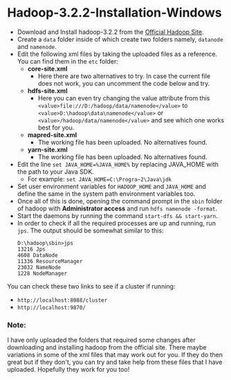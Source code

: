 # Hadoop-3.2.2-Installation-Windows

- Download and Install hadoop-3.2.2 from the [Official Hadoop Site](https://hadoop.apache.org/releases.html).
- Create a ```data``` folder inside of which create two folders namely, ```datanode``` and ```namenode```.
- Edit the following xml files by taking the uploaded files as a reference. You can find them in the ```etc``` folder:
  - **core-site.xml**
    - Here there are two alternatives to try. In case the current file does not work, you can uncomment the code below and try.
  - **hdfs-site.xml**
    - Here you can even try changing the value attribute from this ```<value>file:///D:/hadoop/data/namenode</value>``` to ```<value>D:\hadoop\data\namenode</value>``` or ```<value>/hadoop/data/namenode</value>``` and see which one works best for you.
  - **mapred-site.xml**
    - The working file has been uploaded. No alternatives found. 
  - **yarn-site.xml**
    - The working file has been uploaded. No alternatives found.
- Edit the line ```set JAVA_HOME=%JAVA_HOME%``` by replacing JAVA_HOME with the path to your Java SDK.
    - For example: ```set JAVA_HOME=C:\Progra~2\Java\jdk```
- Set user environment variables for ```HADOOP_HOME``` and ```JAVA_HOME``` and define the same in the system path environment variables too.
- Once all of this is done, opening the command prompt in the ```sbin``` folder of hadoop with **Administrator access** and run ```hdfs namenode -format```.
- Start the daemons by running the command ```start-dfs && start-yarn```.
- In order to check if all the required processes are up and running, run ```jps```. The output should be somewhat similar to this:
  ~~~ 
  D:\hadoop\sbin>jps
  13216 Jps
  4608 DataNode
  11336 ResourceManager
  23032 NameNode
  1228 NodeManager 
  ~~~
  
You can check these two links to see if a cluster if running:
- ``` http://localhost:8088/cluster ```
- ``` http://localhost:9870/ ```

### Note:
I have only uploaded the folders that required some changes after downloading and installing hadoop from the official site.
There maybe variations in some of the xml files that may work out for you.
If they do then great but if they don't, you can try and take help from these files that I have uploaded.
Hopefully they work for you too!
